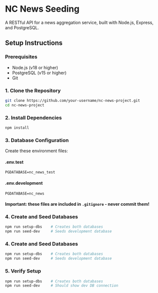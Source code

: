 # NC News Seeding

A RESTful API for a news aggregation service, built with Node.js, Express, and PostgreSQL.

## Setup Instructions

### Prerequisites
- Node.js (v18 or higher)
- PostgreSQL (v15 or higher)
- Git

### 1. Clone the Repository
```bash
git clone https://github.com/your-username/nc-news-project.git
cd nc-news-project
```

### 2. Install Dependencies
```bash
npm install
```

### 3. Database Configuration
Create these environment files:
#### .env.test
```env
PGDATABASE=nc_news_test
```
#### .env.development
```env
PGDATABASE=nc_news
```
#### Important: these files are included in `.gitignore` - never commit them!

### 4. Create and Seed Databases
```bash
npm run setup-dbs    # Creates both databases
npm run seed-dev     # Seeds development database
```

### 4. Create and Seed Databases
```bash
npm run setup-dbs    # Creates both databases
npm run seed-dev     # Seeds development database
```

### 5. Verify Setup
```bash
npm run setup-dbs    # Creates both databases
npm run seed-dev     # Should show dev DB connection
```